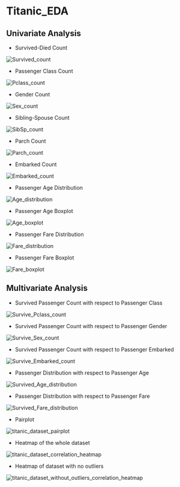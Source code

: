 # Titanic_EDA

## Univariate Analysis


- Survived-Died Count

![Survived_count](https://user-images.githubusercontent.com/43730246/178735986-6ab411aa-09da-43c5-84d9-86d7f9f8726b.png)


- Passenger Class Count

![Pclass_count](https://user-images.githubusercontent.com/43730246/178736071-4d30aa72-2775-42e5-b9cc-dcbd62bc2b95.png)


- Gender Count

![Sex_count](https://user-images.githubusercontent.com/43730246/178736086-ae247c0c-459b-43ee-8408-7dd3dce2ec97.png)


- Sibling-Spouse Count

![SibSp_count](https://user-images.githubusercontent.com/43730246/178736112-16cae315-e142-4376-86ab-c226517bb762.png)


- Parch Count

![Parch_count](https://user-images.githubusercontent.com/43730246/178736128-2ff213d6-85f5-4b59-b986-4258de854c3d.png)


- Embarked Count

![Embarked_count](https://user-images.githubusercontent.com/43730246/178736144-a90dc495-85b2-48e5-bdb0-472346d2d5ee.png)


- Passenger Age Distribution

![Age_distribution](https://user-images.githubusercontent.com/43730246/178736230-9026d88b-d59e-4e25-824b-f32852d0ef34.png)


- Passenger Age Boxplot

![Age_boxplot](https://user-images.githubusercontent.com/43730246/178736248-2e03e387-1c0d-4cbf-84d7-d491e74f1f03.png)


- Passenger Fare Distribution

![Fare_distribution](https://user-images.githubusercontent.com/43730246/178736301-0e1d4e17-05cc-457e-9f2b-34f954d33e74.png)


- Passenger Fare Boxplot

![Fare_boxplot](https://user-images.githubusercontent.com/43730246/178736345-e431ce1e-6208-46c3-adb3-7dd56c89b352.png)


## Multivariate Analysis


- Survived Passenger Count with respect to Passenger Class

![Survive_Pclass_count](https://user-images.githubusercontent.com/43730246/178736422-2a4a4e96-5864-4f35-9e90-ae8756e3fbda.png)


- Survived Passenger Count with respect to Passenger Gender

![Survive_Sex_count](https://user-images.githubusercontent.com/43730246/178736493-a7dcdd8d-3d83-4d2c-922c-80779a59d9e4.png)


- Survived Passenger Count with respect to Passenger Embarked

![Survive_Embarked_count](https://user-images.githubusercontent.com/43730246/178736624-1231a306-8f03-4249-b62e-54dfde23635d.png)


- Passenger Distribution with respect to Passenger Age

![Survived_Age_distribution](https://user-images.githubusercontent.com/43730246/178736675-e134cc80-c70b-4e7f-b990-27e5f825d143.png)


- Passenger Distribution with respect to Passenger Fare

![Survived_Fare_distribution](https://user-images.githubusercontent.com/43730246/178736736-e31281ab-1eaa-4727-988e-e47db6c8fe72.png)


- Pairplot

![titanic_dataset_pairplot](https://user-images.githubusercontent.com/43730246/178736826-6018c9f1-c7e0-4e22-adea-768491c98eea.png)


- Heatmap of the whole dataset

![titanic_dataset_correlation_heatmap](https://user-images.githubusercontent.com/43730246/178736882-68b8f435-9272-41eb-848e-5b0869ec1dc1.png)


- Heatmap of dataset with no outliers

![titanic_dataset_without_outliers_correlation_heatmap](https://user-images.githubusercontent.com/43730246/178736894-1ea45137-105e-457f-b67c-caa0d1f33a35.png)

